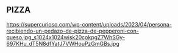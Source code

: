 ## PIZZA

https://supercurioso.com/wp-content/uploads/2023/04/persona-recibiendo-un-pedazo-de-pizza-de-pepperoni-con-queso.jpg_s1024x1024wisk20cokpgZ7WhSGy-697KHu_dT5N8dfYatJ7VWHouPzGmGBs.jpg


